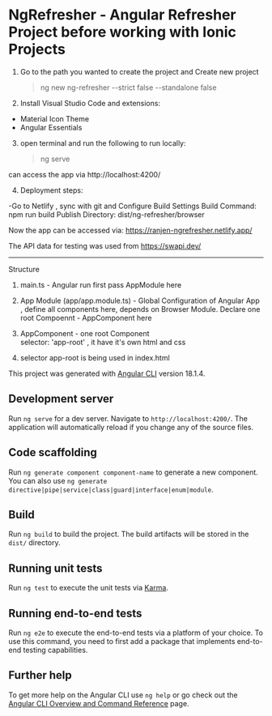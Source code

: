# NgRefresher - Angular Refresher Project before working with Ionic Projects

1. Go to the path you wanted to create the project and Create new project

   > ng new ng-refresher --strict false --standalone false

2. Install Visual Studio Code and extensions:

- Material Icon Theme
- Angular Essentials

3. open terminal and run the following to run locally:
   > ng serve

can access the app via http://localhost:4200/

4. Deployment steps:

-Go to Netlify , sync with git and Configure Build Settings
Build Command: npm run build
Publish Directory: dist/ng-refresher/browser

Now the app can be accessed via: https://ranjen-ngrefresher.netlify.app/

The API data for testing was used from https://swapi.dev/

---

Structure

1. main.ts - Angular run first pass AppModule here

2. App Module (app/app.module.ts) - Global Configuration of Angular App , define all components here, depends on Browser Module. Declare one root Compoennt - AppComponent here

3. AppComponent - one root Component  
   selector: 'app-root' , it have it's own html and css

4. selector app-root is being used in index.html

This project was generated with [Angular CLI](https://github.com/angular/angular-cli) version 18.1.4.

## Development server

Run `ng serve` for a dev server. Navigate to `http://localhost:4200/`. The application will automatically reload if you change any of the source files.

## Code scaffolding

Run `ng generate component component-name` to generate a new component. You can also use `ng generate directive|pipe|service|class|guard|interface|enum|module`.

## Build

Run `ng build` to build the project. The build artifacts will be stored in the `dist/` directory.

## Running unit tests

Run `ng test` to execute the unit tests via [Karma](https://karma-runner.github.io).

## Running end-to-end tests

Run `ng e2e` to execute the end-to-end tests via a platform of your choice. To use this command, you need to first add a package that implements end-to-end testing capabilities.

## Further help

To get more help on the Angular CLI use `ng help` or go check out the [Angular CLI Overview and Command Reference](https://angular.dev/tools/cli) page.
